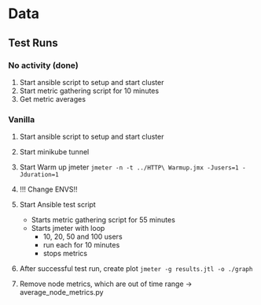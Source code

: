 # Data

## Test Runs

### No activity (done)

1. Start ansible script to setup and start cluster
2. Start metric gathering script for 10 minutes
3. Get metric averages

### Vanilla

1. Start ansible script to setup and start cluster
2. Start minikube tunnel
3. Start Warm up jmeter `jmeter -n -t ../HTTP\ Warmup.jmx -Jusers=1 -Jduration=1`

4. !!! Change ENVS!!
5. Start Ansible test script
    * Starts metric gathering script for 55 minutes
    * Starts jmeter with loop
        * 10, 20, 50 and 100 users
        * run each for 10 minutes
        * stops metrics

6. After successful test run, create plot `jmeter -g results.jtl -o ./graph`
7. Remove node metrics, which are out of time range -> average_node_metrics.py